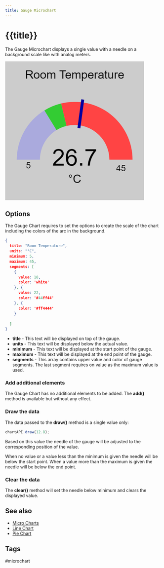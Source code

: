 ```yaml
---
title: Gauge Microchart
---
```


# {{title}}

The Gauge Microchart displays a single value with a needle on a background scale like with analog meters.

![GaugeChart Screenshot](/dev/microchart-gauge.png)


## Options

The Gauge Chart requires to set the options to create the scale of the chart
including the colors of the arc in the background.

``` json
{
  title: "Room Temperature",
  units: "°C",
  minimum: 5,
  maximum: 45,
  segments: [
    {
      value: 18,
      color: 'white'
    }, {
      value: 22,
      color: '#44ff44'
    }, {
      color: '#ff4444'
    }

  ]
}
```

* **title** - This text will be displayed on top of the gauge. 
* **units** - This text will be displayed below the actual value. 
* **minimum** - This text will be displayed at the start point of the gauge.
* **maximum** - This text will be displayed at the end point of the gauge.
* **segments** - This array contains upper value and color of gauge segments. The last segment requires on value as the maximum value is used.


### Add additional elements

The Gauge Chart has no additional elements to be added. The **add()** method is available but without any effect.


### Draw the data

The data passed to the **draw()** method is a single value only:

``` javascript
chartAPI.draw(12.8);
```

Based on this value the needle of the gauge will be adjusted to the corresponding position of the value.

When no value or a value less than the minimum is given the needle will be below the start point.
When a value more than the maximum is given the needle will be below the end  point.


### Clear the data

The **clear()** method will set the needle below minimum and clears the displayed value.


## See also

* [Micro Charts](/dev/microcharts.md)
* [Line Chart](/dev/microchart-line.md)
* [Pie Chart](/dev/microchart-pie.md)


## Tags

#microchart

